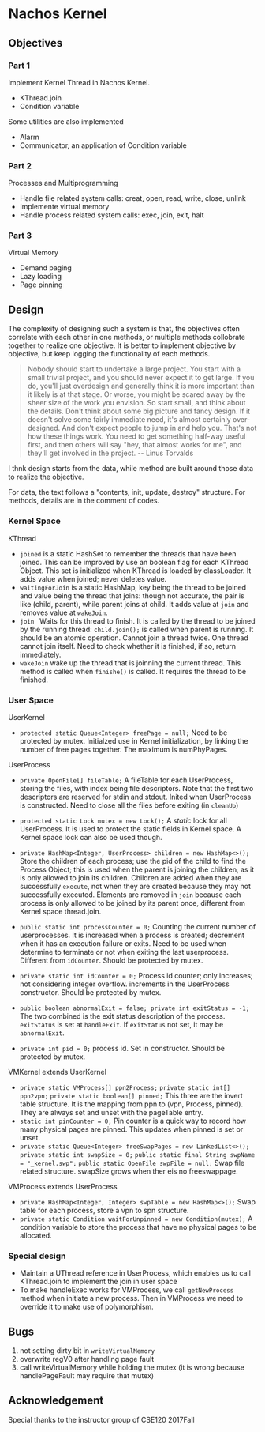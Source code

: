 # Nachos Kernel
## Objectives
### Part 1
Implement Kernel Thread in Nachos Kernel. 
- KThread.join
- Condition variable

Some utilities are also implemented
- Alarm
- Communicator, an application of Condition variable

### Part 2
Processes and Multiprogramming
- Handle file related system calls: creat, open, read, write, close, unlink
- Implemente virtual memory
- Handle process related system calls: exec, join, exit, halt

### Part 3
Virtual Memory
- Demand paging
- Lazy loading
- Page pinning

## Design
The complexity of designing such a system is that, the objectives often
correlate with each other in one methods, or multiple methods collobrate
together to realize one objective. It is better to implement objective by
objective, but keep logging the functionality of each methods.

> Nobody should start to undertake a large project. You start with a small trivial
project, and you should never expect it to get large. If you do, you'll just
overdesign and generally think it is more important than it likely is at that
stage. Or worse, you might be scared away by the sheer size of the work you
envision. So start small, and think about the details. Don't think about some
big picture and fancy design. If it doesn't solve some fairly immediate need,
it's almost certainly over-designed. And don't expect people to jump in and help
you. That's not how these things work. You need to get something half-way useful
first, and then others will say "hey, that almost works for me", and they'll get
involved in the project. -- Linus Torvalds

I thnk design starts from the data, while method are built around those data to realize the objective.

For data, the text follows a "contents, init, update, destroy" structure.
For methods, details are in the comment of codes.
### Kernel Space
KThread 
- `joined` is a static HashSet to remember the threads that have been joined. 
This can be  improved by use an boolean flag for each KThread Object.
This set is initialized when KThread is loaded by classLoader.
It adds value when joined; never deletes value. 
- `waitingForJoin` is a static HashMap, key being the thread to be joined
and value being the thread that joins: though not accurate,
the pair is like (child, parent), while parent joins at child. 
It adds value at `join` and removes value at `wakeJoin`.
- `join `
Waits for this thread to finish. It is called by the thread to be joined by the running 
thread: `child.join();` is called when parent is running. It should be an atomic
operation. Cannot join a thread twice. One thread cannot join itself.
Need to check whether it is finished, if so, return immediately.
- `wakeJoin` wake up the thread that is joinning the current thread. This 
method is called when `finishe()` is called. It requires the thread
to be finished.   

### User Space
UserKernel
- `protected static Queue<Integer> freePage = null;` Need to be protected by mutex. Initialzed 
use in Kernel initialization, by linking the number of free pages together. The maximum is numPhyPages.
	
UserProcess
- `private OpenFile[] fileTable;` 
A fileTable for each UserProcess, storing the files, with index being file descriptors.
Note that the first two descriptors are reserved for stdin and stdout.
Inited when UserProcess is constructed. Need to close all the files before exiting (in `cleanUp`)

- `protected static Lock mutex = new Lock();` A *static* lock for all UserProcess. It is 
used to protect the static fields in Kernel space. A Kernel space lock can also be used though.

- `private HashMap<Integer, UserProcess> children = new HashMap<>();` Store the children of
each process; use the pid of the child to find the Process Object; this is used when the parent is joining the children, as it is only allowed to
join its children. Children are added when they are successfully `execute`, not when they are 
created because they may not successfully executed. Elements are removed in `join` because each
process is only allowed to be joined by its parent once, different from Kernel space thread.join.

- `public static int processCounter = 0;` Counting the current number of userprocesses. It is increased
when a process is created; decrement when it has an execution failure or exits. Need to be used
when determine to terminate or not when exiting the last userprocess. Different from `idCounter`. Should be protected by mutex.

- `private static int idCounter = 0;` Process id counter; only increases; not considering integer overflow.
increments in the UserProcess constructor. Should be protected by mutex.

- `public boolean abnormalExit = false; private int exitStatus = -1;` The two combined is 
the exit status description of the process. `exitStatus` is set at `handleExit`. If `exitStatus`
not set, it may be `abnormalExit`.

- `private int pid = 0;` process id. Set in constructor. Should be protected by mutex.

VMKernel extends UserKernel
-	`private static VMProcess[] ppn2Process;`
    `private static int[] ppn2vpn;`
    `private static boolean[] pinned;`
This three are the invert table structure. It is the mapping from ppn to (vpn, Process, pinned). They are always set and unset with the pageTable entry.
- `static int pinCounter = 0;`
Pin counter is a quick way to record how many physical pages are pinned. This updates when pinned is set or unset.
- `private static Queue<Integer> freeSwapPages = new LinkedList<>();`
  `private static int swapSize = 0;`
  `public static final String swpName = "_kernel.swp";`
  `public static OpenFile swpFile = null;`
Swap file related structure. swapSize grows when ther eis no freeswappage. 

VMProcess extends UserProcess
- `private HashMap<Integer, Integer> swpTable = new HashMap<>();`
Swap table for each process, store a vpn to spn structure.
- `private static Condition waitForUnpinned = new Condition(mutex);`
A condition variable to store the process that have no physical pages to be allocated.

### Special design
- Maintain a UThread reference in UserProcess, which enables us to call
KThread.join to implement the join in user space
- To make handleExec works for VMProcess, we call `getNewProcess` method when
  initiate a new process. Then in VMProcess we need to override it to make use
  of polymorphism.



## Bugs
1. not setting dirty bit in `writeVirtualMemory`
2. overwrite regV0 after handling page fault
3. call writeVirtualMemory while holding the mutex (it is wrong because
handlePageFault may require that mutex)

## Acknowledgement
Special thanks to the instructor group of CSE120 2017Fall

